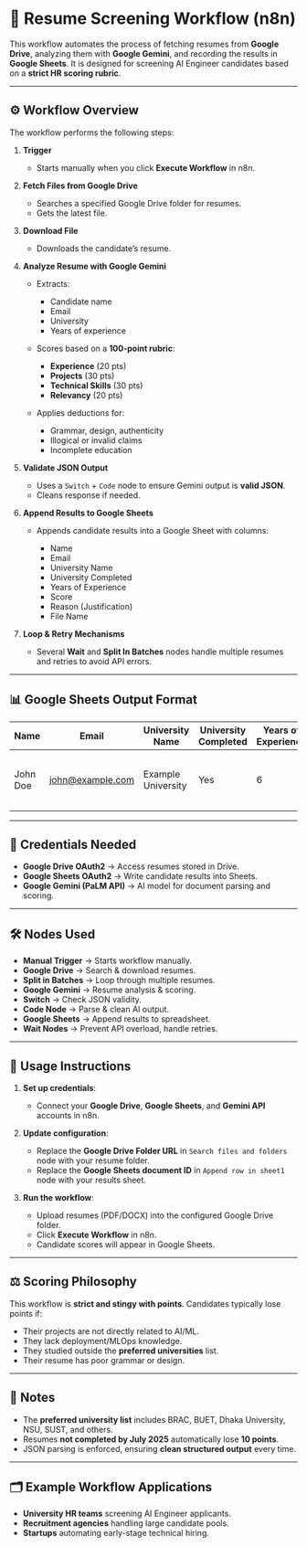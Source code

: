 # 📄 Resume Screening Workflow (n8n)

This workflow automates the process of fetching resumes from **Google Drive**, analyzing them with **Google Gemini**, and recording the results in **Google Sheets**.
It is designed for screening AI Engineer candidates based on a **strict HR scoring rubric**.

---

## ⚙️ Workflow Overview

The workflow performs the following steps:

1. **Trigger**

   * Starts manually when you click **Execute Workflow** in n8n.

2. **Fetch Files from Google Drive**

   * Searches a specified Google Drive folder for resumes.
   * Gets the latest file.

3. **Download File**

   * Downloads the candidate’s resume.

4. **Analyze Resume with Google Gemini**

   * Extracts:

     * Candidate name
     * Email
     * University
     * Years of experience
   * Scores based on a **100-point rubric**:

     * **Experience** (20 pts)
     * **Projects** (30 pts)
     * **Technical Skills** (30 pts)
     * **Relevancy** (20 pts)
   
   * Applies deductions for:

     * Grammar, design, authenticity
     * Illogical or invalid claims
     * Incomplete education

5. **Validate JSON Output**

   * Uses a `Switch` + `Code` node to ensure Gemini output is **valid JSON**.
   * Cleans response if needed.

6. **Append Results to Google Sheets**

   * Appends candidate results into a Google Sheet with columns:

     * Name
     * Email
     * University Name
     * University Completed
     * Years of Experience
     * Score
     * Reason (Justification)
     * File Name

7. **Loop & Retry Mechanisms**

   * Several **Wait** and **Split In Batches** nodes handle multiple resumes and retries to avoid API errors.

---

## 📊 Google Sheets Output Format

| Name     | Email                                       | University Name | University Completed | Years of Experience | Score | Reason                                      | File Name           |
| -------- | ------------------------------------------- | --------------- | -------------------- | ------------------- | ----- | ------------------------------------------- | ------------------- |
| John Doe | [john@example.com](mailto:john@example.com) | Example University | Yes                  | 6                   | 78    | Lost points due to missing MLOps experience | Resume\_JohnDoe.pdf |

---

## 🔑 Credentials Needed

* **Google Drive OAuth2** → Access resumes stored in Drive.
* **Google Sheets OAuth2** → Write candidate results into Sheets.
* **Google Gemini (PaLM API)** → AI model for document parsing and scoring.

---

## 🛠️ Nodes Used

* **Manual Trigger** → Starts workflow manually.
* **Google Drive** → Search & download resumes.
* **Split in Batches** → Loop through multiple resumes.
* **Google Gemini** → Resume analysis & scoring.
* **Switch** → Check JSON validity.
* **Code Node** → Parse & clean AI output.
* **Google Sheets** → Append results to spreadsheet.
* **Wait Nodes** → Prevent API overload, handle retries.

---

## 🚀 Usage Instructions

1. **Set up credentials**:

   * Connect your **Google Drive**, **Google Sheets**, and **Gemini API** accounts in n8n.

2. **Update configuration**:

   * Replace the **Google Drive Folder URL** in `Search files and folders` node with your resume folder.
   * Replace the **Google Sheets document ID** in `Append row in sheet1` node with your results sheet.

3. **Run the workflow**:

   * Upload resumes (PDF/DOCX) into the configured Google Drive folder.
   * Click **Execute Workflow** in n8n.
   * Candidate scores will appear in Google Sheets.

---

## ⚖️ Scoring Philosophy

This workflow is **strict and stingy with points**.
Candidates typically lose points if:

* Their projects are not directly related to AI/ML.
* They lack deployment/MLOps knowledge.
* They studied outside the **preferred universities** list.
* Their resume has poor grammar or design.

---

## 📌 Notes

* The **preferred university list** includes BRAC, BUET, Dhaka University, NSU, SUST, and others.
* Resumes **not completed by July 2025** automatically lose **10 points**.
* JSON parsing is enforced, ensuring **clean structured output** every time.

---

## 🗂️ Example Workflow Applications

* **University HR teams** screening AI Engineer applicants.
* **Recruitment agencies** handling large candidate pools.
* **Startups** automating early-stage technical hiring.

